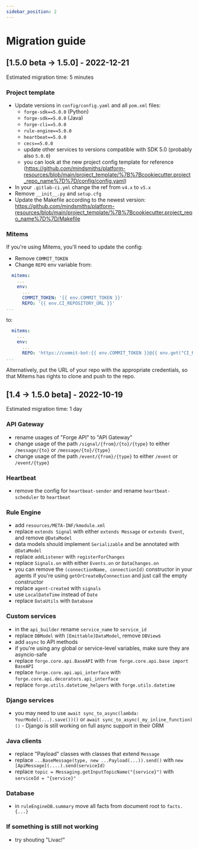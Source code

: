 ```yaml
---
sidebar_position: 2
---
```


# Migration guide


## [1.5.0 beta -> 1.5.0] - 2022-12-21
Estimated migration time: 5 minutes

### Project template
- Update versions in `config/config.yaml` and all `pom.xml` files:
  - `forge-sdk==5.0.0` (Python)
  - `forge-sdk==5.0.0` (Java)
  - `forge-cli==5.0.0`
  - `rule-engine==5.0.0`
  - `heartbeat==5.0.0`
  - `cecs==5.0.0`
  - update other services to versions compatible with SDK 5.0 (probably also `5.0.0`)
  - you can look at the new project config template for reference (https://github.com/mindsmiths/platform-resources/blob/main/project_template/%7B%7Bcookiecutter.project_repo_name%7D%7D/config/config.yaml)
- In your `.gitlab-ci.yml` change the ref from `v4.x` to `v5.x`
- Remove `__init__.py` and `setup.cfg`
- Update the Makefile according to the newest version: https://github.com/mindsmiths/platform-resources/blob/main/project_template/%7B%7Bcookiecutter.project_repo_name%7D%7D/Makefile

### Mitems
If you're using Mitems, you'll need to update the config:
- Remove `COMMIT_TOKEN`
- Change `REPO` env variable from:
```yaml
  mitems:
    ...
    env:
      ...
      COMMIT_TOKEN: '{{ env.COMMIT_TOKEN }}'
      REPO: '{{ env.CI_REPOSITORY_URL }}'
...
```
to:
```yaml
  mitems:
    ...
    env:
      ...
      REPO: 'https://commit-bot:{{ env.COMMIT_TOKEN }}@{{ env.get("CI_REPOSITORY_URL", "").split("@")[1] }}'
...
```
Alternatively, put the URL of your repo with the appropriate credentials, so that Mitems has rights to clone and push to the repo.



## [1.4 -> 1.5.0 beta] - 2022-10-19
Estimated migration time: 1 day

### API Gateway
- rename usages of "Forge API" to "API Gateway"
- change usage of the path `/signal/{from}/{to}/{type}` to either `/message/{to}` or `/message/{to}/{type}`
- change usage of the path `/event/{from}/{type}` to either `/event` or `/event/{type}`

### Heartbeat
- remove the config for `heartbeat-sender` and rename `heartbeat-scheduler` to `heartbeat`

### Rule Engine
- add `resources/META-INF/kmodule.xml`
- replace `extends Signal` with either `extends Message` or `extends Event`, and remove `@DataModel`
- data models should implement `Serializable` and be annotated with `@DataModel`
- replace `addListener` with `registerForChanges`
- replace `Signals.on` with either `Events.on` or `DataChanges.on`
- you can remove the `(connectionName, connectionId)` constructor in your agents if you're using `getOrCreateByConnection` and just call the empty constructor
- replace `agent-created` with `signals`
- use `LocalDateTime` instead of `Date`
- replace `DataUtils` with `Database`

### Custom services
- in the `api_builder` rename `service_name` to `service_id`
- replace `DBModel` with `[Emittable]DataModel`, remove `DBView`s
- add `async` to API methods
- if you're using any global or service-level variables, make sure they are asyncio-safe
- replace `forge.core.api.BaseAPI` with `from forge.core.api.base import BaseAPI`
- replace `forge.core.api.api_interface` with `forge.core.api.decorators.api_interface`
- replace `forge.utils.datetime_helpers` with `forge.utils.datetime`

### Django services
- you may need to use `await sync_to_async(lambda: YourModel(...).save())()` or `await sync_to_async(_my_inline_function)()` - Django is still working on full async support in their ORM

### Java clients
- replace "Payload" classes with classes that extend `Message`
- replace `...BaseMessage(type, new ...Payload(...)).send()` with `new [ApiMessage](....).send(serviceId)`
- replace `topic = Messaging.getInputTopicName("{service}")` with `serviceId = "{service}"`

### Database
- in `ruleEngineDB.summary` move all facts from document root to `facts.{...}`

### If something is still not working
- try shouting "Livac!"

